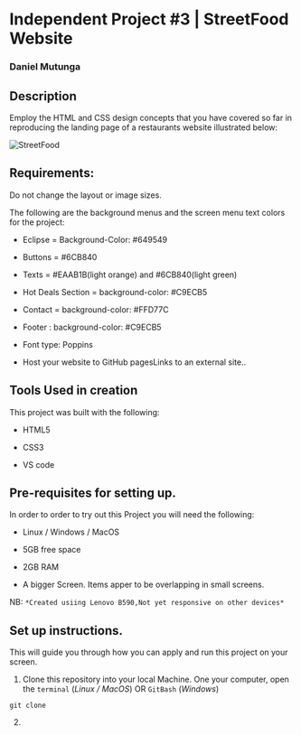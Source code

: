 # Independent Project #3 | StreetFood Website

### Daniel Mutunga

## Description

Employ the HTML and CSS design concepts that you have covered so far in reproducing the landing page of a restaurants website illustrated below:

![StreetFood](https://github.com/DanielMutunga/StreetFood/assets/122822041/4364484f-8be4-4b69-96fd-354a2bd25f5d)

## Requirements:
Do not change the layout or image sizes.

The following are the background menus and the screen menu text colors for the project:

- Eclipse =  Background-Color: #649549

- Buttons = #6CB840

- Texts = #EAAB1B(light orange)  and  #6CB840(light green)

- Hot Deals Section = background-color: #C9ECB5

- Contact = background-color: #FFD77C

- Footer : background-color: #C9ECB5

- Font type: Poppins

- Host your website to  GitHub pagesLinks to an external site..

## Tools Used in creation

This project was built with the following:

- HTML5

- CSS3

- VS code 

## Pre-requisites for setting up.

In order to order to try out this Project you will need the following:

- Linux / Windows / MacOS

- 5GB free space

- 2GB RAM

- A bigger Screen. Items apper to be overlapping in small screens.

NB: `*Created usiing Lenovo B590,Not yet responsive on other devices*`

## Set up instructions.

This will guide you through how you can apply and run this project on your screen.

1. Clone this repository into your local Machine. One your computer, open the `terminal` (*Linux / MacOS*) OR `GitBash` (*Windows*)

```
git clone 
```
2. 
